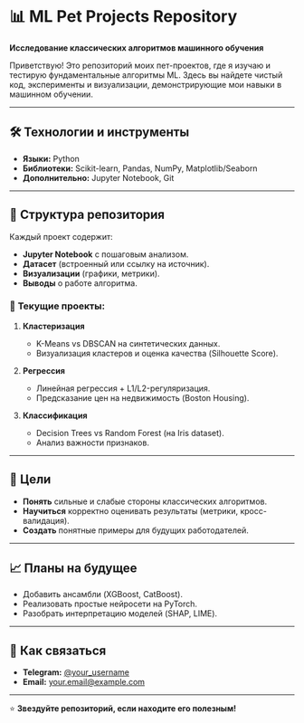 # 📊 ML Pet Projects Repository  
**Исследование классических алгоритмов машинного обучения**  

Приветствую! Это репозиторий моих пет-проектов, где я изучаю и тестирую фундаментальные алгоритмы ML. Здесь вы найдете чистый код, эксперименты и визуализации, демонстрирующие мои навыки в машинном обучении.  

---

## 🛠 **Технологии и инструменты**  
- **Языки:** Python  
- **Библиотеки:** Scikit-learn, Pandas, NumPy, Matplotlib/Seaborn  
- **Дополнительно:** Jupyter Notebook, Git  

---

## 📂 **Структура репозитория**  
Каждый проект содержит:  
- **Jupyter Notebook** с пошаговым анализом.  
- **Датасет** (встроенный или ссылку на источник).  
- **Визуализации** (графики, метрики).  
- **Выводы** о работе алгоритма.  

### 🔹 **Текущие проекты:**  
1. **Кластеризация**  
   - K-Means vs DBSCAN на синтетических данных.  
   - Визуализация кластеров и оценка качества (Silhouette Score).  

2. **Регрессия**  
   - Линейная регрессия + L1/L2-регуляризация.  
   - Предсказание цен на недвижимость (Boston Housing).  

3. **Классификация**  
   - Decision Trees vs Random Forest (на Iris dataset).  
   - Анализ важности признаков.  

---

## 🎯 **Цели**  
- **Понять** сильные и слабые стороны классических алгоритмов.  
- **Научиться** корректно оценивать результаты (метрики, кросс-валидация).  
- **Создать** понятные примеры для будущих работодателей.  

---

## 📈 **Планы на будущее**  
- Добавить ансамбли (XGBoost, CatBoost).  
- Реализовать простые нейросети на PyTorch.  
- Разобрать интерпретацию моделей (SHAP, LIME).  

---

## 🤝 **Как связаться**  
- **Telegram:** [@your_username](https://t.me/your_username)  
- **Email:** your.email@example.com  

--- 

⭐ **Звездуйте репозиторий, если находите его полезным!**  
